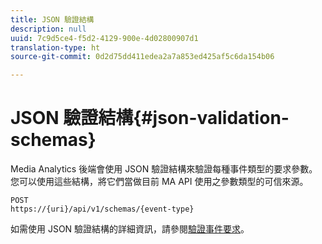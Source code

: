 ```yaml
---
title: JSON 驗證結構
description: null
uuid: 7c9d5ce4-f5d2-4129-900e-4d02800907d1
translation-type: ht
source-git-commit: 0d2d75dd411edea2a7a853ed425af5c6da154b06

---
```



# JSON 驗證結構{#json-validation-schemas}

Media Analytics 後端會使用 JSON 驗證結構來驗證每種事件類型的要求參數。您可以使用這些結構，將它們當做目前 MA API 使用之參數類型的可信來源。

```
POST
https://{uri}/api/v1/schemas/{event-type}
```

如需使用 JSON 驗證結構的詳細資訊，請參閱[驗證事件要求](/help/media-collection-api/mc-api-impl/mc-api-validate-reqs.md)。
